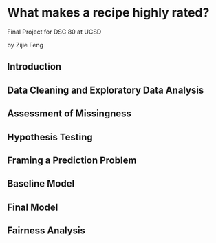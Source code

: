 # What makes a recipe highly rated?
Final Project for DSC 80 at UCSD

by Zijie Feng

## Introduction


## Data Cleaning and Exploratory Data Analysis


## Assessment of Missingness


## Hypothesis Testing


## Framing a Prediction Problem


## Baseline Model


## Final Model


## Fairness Analysis

